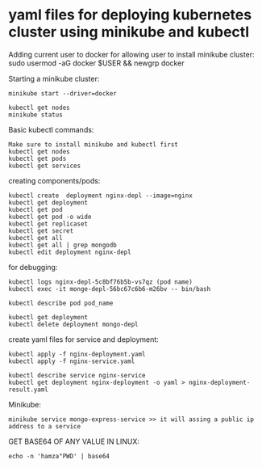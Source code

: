 # yaml files for deploying kubernetes cluster using minikube and kubectl


Adding current user to docker for allowing user to install minikube cluster:
	sudo usermod -aG docker $USER && newgrp docker

Starting a minikube cluster:

	minikube start --driver=docker

	kubectl get nodes
	minikube status


Basic kubectl commands:

	Make sure to install minikube and kubectl first
	kubectl get nodes
	kubectl get pods
	kubectl get services

creating components/pods:

	kubectl create	deployment nginx-depl --image=nginx
	kubectl get deployment
	kubectl get pod
	kubectl get pod -o wide
	kubectl get replicaset
	kubectl get secret
	kubectl get all
	kubectl get all | grep mongodb
	kubectl edit deployment nginx-depl
	

for debugging:

	kubectl logs nginx-depl-5c8bf76b5b-vs7qz (pod name)
	kubectl exec -it monge-depl-56bc67c6b6-m26bv -- bin/bash
	
	kubectl describe pod pod_name
	
	kubectl get deployment
	kubectl delete deployment mongo-depl
	
create yaml files for service and deployment:

	kubectl apply -f nginx-deployment.yaml
	kubectl apply -f nginx-service.yaml
	
	kubectl describe service nginx-service
	kubectl get deployment nginx-deployment -o yaml > nginx-deployment-result.yaml
	
	
Minikube:

	minikube service mongo-express-service >> it will assing a public ip address to a service
	
	
GET BASE64 OF ANY VALUE IN LINUX:

	echo -n 'hamza"PWD' | base64